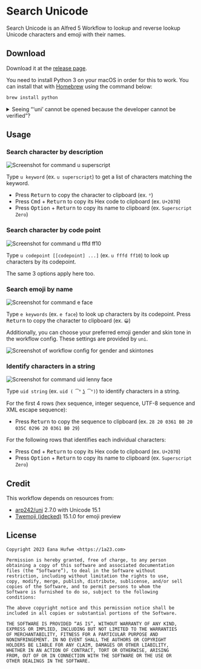 # Search Unicode

Search Unicode is an Alfred 5 Workflow to lookup and reverse lookup Unicode characters and emoji with their names.

## Download

Download it at the [release page](https://github.com/blueset/alfred-search-unicode/releases).

You need to install Python 3 on your macOS in order for this to work.
You can install that with [Homebrew] using the command below:

```sh
brew install python
```

[Homebrew]: https://brew.sh/

<details>
  <summary>Seeing “‘uni’ cannot be opened because the developer cannot be verified”?</summary>
  
  It can be resolved by:

  1. Open _Alfred Preferences > Workflows_ section
  1. Right-click `Search Unicode` > `Open in Finder`
  1. Right-click the `uni-arm64` executable and choose `Open`
  
  Thanks <a href="https://github.com/blueset/alfred-search-unicode/issues/3">valrus (Ian McCowan)</a> for the instructions.
</details>

## Usage

### Search character by description

![Screenshot for command u superscript](images/u_superscript.png)

Type `u keyword` (ex. `u superscript`) to get a list of characters
matching the keyword.

- Press <kbd>Return</kbd> to copy the character to clipboard (ex. `⁰`)
- Press <kbd>Cmd</kbd> + <kbd>Return</kbd> to copy its Hex code to clipboard (ex. `U+2070`)
- Press <kbd>Option</kbd> + <kbd>Return</kbd> to copy its name to clipboard (ex. `Superscript Zero`)

### Search character by code point

![Screenshot for command u fffd ff10](images/u_fffd_ff10.png)

Type `u codepoint [[codepoint] ...]` (ex. `u fffd ff10`) to look up characters by its codepoint.

The same 3 options apply here too.

### Search emoji by name

![Screenshot for command e face](images/e_face.png)

Type `e keywords` (ex. `e face`) to look up characters by its codepoint. Press <kbd>Return</kbd> to copy the character to clipboard (ex. `😀`)

Additionally, you can choose your preferred emoji gender and skin tone in the workflow config. These settings are provided by `uni`.

![Screenshot of workflow config for gender and skintones](images/e_config.png)

### Identify characters in a string

![Screenshot for command uid lenny face](images/uid_lenny.png)

Type `uid string` (ex. `uid ( ͡° ͜ʖ ͡°)`) to identify characters in a string.

For the first 4 rows (hex sequence, integer sequence, UTF-8 sequence and XML escape sequence):

- Press <kbd>Return</kbd> to copy the sequence to clipboard (ex. `28 20 0361 B0 20 035C 0296 20 0361 B0 29`)

For the following rows that identifies each individual characters:

- Press <kbd>Cmd</kbd> + <kbd>Return</kbd> to copy its Hex code to clipboard (ex. `U+2070`)
- Press <kbd>Option</kbd> + <kbd>Return</kbd> to copy its name to clipboard (ex. `Superscript Zero`)

## Credit

This workflow depends on resources from:

- [arp242/uni] 2.7.0 with Unicode 15.1
- [Twemoji (jdecked)] 15.1.0 for emoji preview

[arp242/uni]: https://github.com/arp242/uni
[Twemoji (jdecked)]: https://github.com/jdecked/twemoji

## License

```plain
Copyright 2023 Eana Hufwe <https://1a23.com>

Permission is hereby granted, free of charge, to any person
obtaining a copy of this software and associated documentation
files (the “Software”), to deal in the Software without
restriction, including without limitation the rights to use,
copy, modify, merge, publish, distribute, sublicense, and/or sell
copies of the Software, and to permit persons to whom the
Software is furnished to do so, subject to the following
conditions:

The above copyright notice and this permission notice shall be
included in all copies or substantial portions of the Software.

THE SOFTWARE IS PROVIDED “AS IS”, WITHOUT WARRANTY OF ANY KIND,
EXPRESS OR IMPLIED, INCLUDING BUT NOT LIMITED TO THE WARRANTIES
OF MERCHANTABILITY, FITNESS FOR A PARTICULAR PURPOSE AND
NONINFRINGEMENT. IN NO EVENT SHALL THE AUTHORS OR COPYRIGHT
HOLDERS BE LIABLE FOR ANY CLAIM, DAMAGES OR OTHER LIABILITY,
WHETHER IN AN ACTION OF CONTRACT, TORT OR OTHERWISE, ARISING
FROM, OUT OF OR IN CONNECTION WITH THE SOFTWARE OR THE USE OR
OTHER DEALINGS IN THE SOFTWARE.
```
